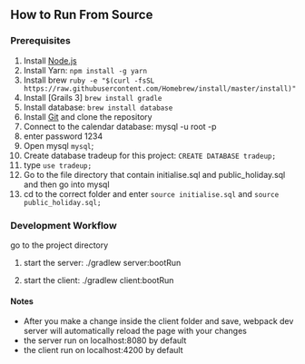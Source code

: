 ## How to Run From Source

### Prerequisites
1. Install [Node.js](https://nodejs.org/en/)
2. Install Yarn: `npm install -g yarn`
3. Install brew `ruby -e "$(curl -fsSL https://raw.githubusercontent.com/Homebrew/install/master/install)"`
4. Install [Grails 3] `brew install gradle`
5. Install database: `brew install database`
6. Install [Git](https://git-scm.com/downloads) and clone the repository
7. Connect to the calendar database: mysql -u root -p
8. enter password 1234
9. Open mysql `mysql`;
10. Create database tradeup for this project: `CREATE DATABASE tradeup;`
11. type `use tradeup;`
12. Go to the file directory that contain initialise.sql and public_holiday.sql and then go into mysql
13. cd to the correct folder and enter `source initialise.sql` and `source public_holiday.sql;`

### Development Workflow
go to the project directory

1. start the server:
./gradlew server:bootRun

2. start the client:
./gradlew client:bootRun


#### Notes
* After you make a change inside the client folder and save, webpack dev server will automatically reload the page with your changes
* the server run on localhost:8080 by default
* the client run on localhost:4200 by default
